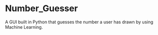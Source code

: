 # Number_Guesser
A GUI built in Python that guesses the number a user has drawn by using Machine Learning.
